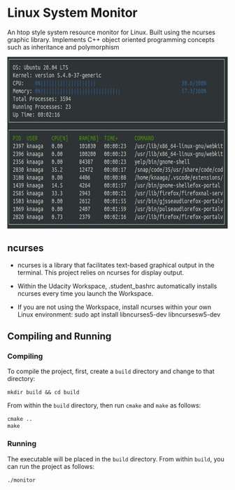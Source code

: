 # Linux System Monitor

An htop style system resource monitor for Linux. Built using the ncurses graphic library. Implements C++ object oriented programming concepts such as inheritance and polymorphism

<img src="monitor.JPG" width="717" height="393" />

## ncurses
* ncurses is a library that facilitates text-based graphical output in the terminal. This project relies on ncurses for display output.

* Within the Udacity Workspace, .student_bashrc automatically installs ncurses every time you launch the Workspace.

* If you are not using the Workspace, install ncurses within your own Linux environment: sudo apt install libncurses5-dev libncursesw5-dev

## Compiling and Running

### Compiling
To compile the project, first, create a `build` directory and change to that directory:
```
mkdir build && cd build
```
From within the `build` directory, then run `cmake` and `make` as follows:
```
cmake ..
make
```
### Running
The executable will be placed in the `build` directory. From within `build`, you can run the project as follows:
```
./monitor
```

